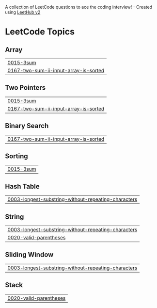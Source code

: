 A collection of LeetCode questions to ace the coding interview! - Created using [LeetHub v2](https://github.com/arunbhardwaj/LeetHub-2.0)
<!---LeetCode Topics Start-->
# LeetCode Topics
## Array
|  |
| ------- |
| [0015-3sum](https://github.com/WhiteKnight0003/leetcode-solutions/tree/master/0015-3sum) |
| [0167-two-sum-ii-input-array-is-sorted](https://github.com/WhiteKnight0003/leetcode-solutions/tree/master/0167-two-sum-ii-input-array-is-sorted) |
## Two Pointers
|  |
| ------- |
| [0015-3sum](https://github.com/WhiteKnight0003/leetcode-solutions/tree/master/0015-3sum) |
| [0167-two-sum-ii-input-array-is-sorted](https://github.com/WhiteKnight0003/leetcode-solutions/tree/master/0167-two-sum-ii-input-array-is-sorted) |
## Binary Search
|  |
| ------- |
| [0167-two-sum-ii-input-array-is-sorted](https://github.com/WhiteKnight0003/leetcode-solutions/tree/master/0167-two-sum-ii-input-array-is-sorted) |
## Sorting
|  |
| ------- |
| [0015-3sum](https://github.com/WhiteKnight0003/leetcode-solutions/tree/master/0015-3sum) |
## Hash Table
|  |
| ------- |
| [0003-longest-substring-without-repeating-characters](https://github.com/WhiteKnight0003/leetcode-solutions/tree/master/0003-longest-substring-without-repeating-characters) |
## String
|  |
| ------- |
| [0003-longest-substring-without-repeating-characters](https://github.com/WhiteKnight0003/leetcode-solutions/tree/master/0003-longest-substring-without-repeating-characters) |
| [0020-valid-parentheses](https://github.com/WhiteKnight0003/leetcode-solutions/tree/master/0020-valid-parentheses) |
## Sliding Window
|  |
| ------- |
| [0003-longest-substring-without-repeating-characters](https://github.com/WhiteKnight0003/leetcode-solutions/tree/master/0003-longest-substring-without-repeating-characters) |
## Stack
|  |
| ------- |
| [0020-valid-parentheses](https://github.com/WhiteKnight0003/leetcode-solutions/tree/master/0020-valid-parentheses) |
<!---LeetCode Topics End-->